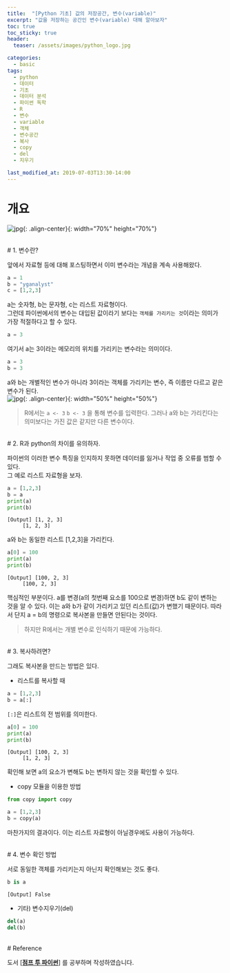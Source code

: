```yaml
---
title:  "[Python 기초] 값의 저장공간, 변수(variable)"
excerpt: "값을 저장하는 공간인 변수(variable) 대해 알아보자"
toc: true
toc_sticky: true
header:
  teaser: /assets/images/python_logo.jpg

categories:
  - basic
tags:
  - python
  - 데이터
  - 기초
  - 데이터 분석
  - 파이썬 독학
  - R
  - 변수
  - variable
  - 객체
  - 변수공간
  - 복사
  - copy
  - del
  - 지우기

last_modified_at: 2019-07-03T13:30-14:00
---
```



# 개요  

![jpg](/assets/images/python_logo.jpg){: .align-center}{: width="70%" height="70%"}  

  
<br/>
# 1. 변수란?  

앞에서 자료형 등에 대해 포스팅하면서 이미 변수라는 개념을 계속 사용해왔다.  
```python
a = 1
b = "yganalyst"
c = [1,2,3]
```
a는 숫자형, b는 문자형, c는 리스트 자료형이다.  
그런데 파이썬에서의 변수는 대입된 값이라기 보다는 `객체를 가리키는 것`이라는 의미가 가장 적절하다고 할 수 있다.  

```python
a = 3
```
여기서 a는 3이라는 메모리의 위치를 가리키는 변수라는 의미이다.  

```python
a = 3
b = 3
```

a와 b는 개별적인 변수가 아니라 3이라는 객체를 가리키는 변수, 즉 이름만 다르고 같은 변수가 된다.  
![jpg](/assets/images/variables.jpg "객체를 가리키는 변수"){: .align-center}{: width="50%" height="50%"}  

> R에서는 `a <- 3` `b <- 3` 을 통해 변수를 입력한다. 그러나 a와 b는 가리킨다는 의미보다는 가진 값은 같지만 다른 변수이다.  

  
<br/>
# 2. R과 python의 차이를 유의하자.  

파이썬의 이러한 변수 특징을 인지하지 못하면 데이터를 잃거나 작업 중 오류를 범할 수 있다.  
그 예로 리스트 자료형을 보자.  

```python
a = [1,2,3]
b = a
print(a)
print(b)
```

    [Output] [1, 2, 3]
    	 [1, 2, 3]
    

a와 b는 동일한 리스트 [1,2,3]을 가리킨다.  

```python
a[0] = 100
print(a)
print(b)
```
    [Output] [100, 2, 3]
    	 [100, 2, 3]
    
핵심적인 부분이다. a를 변경(a의 첫번째 요소를 100으로 변경)하면 b도 같이 변하는 것을 알 수 있다. 이는 a와 b가 같이 가리키고 있던 리스트(값)가 변했기 때문이다. 
따라서 단지 a = b의 명령으로 복사본을 만들면 안된다는 것이다.  
> 하지만 R에서는 개별 변수로 인식하기 때문에 가능하다.  

  
<br/>
# 3. 복사하려면?  

그래도 복사본을 만드는 방법은 있다.  

- 리스트를 복사할 때  

```python
a = [1,2,3]
b = a[:]
```
`[:]`은 리스트의 전 범위를 의미한다.  

```python
a[0] = 100
print(a)
print(b)
```

    [Output] [100, 2, 3]
    	 [1, 2, 3]
    
확인해 보면 a의 요소가 변해도 b는 변하지 않는 것을 확인할 수 있다.  

- copy 모듈을 이용한 방법  

```python
from copy import copy
```

```python
a = [1,2,3]
b = copy(a)
```

마찬가지의 결과이다. 이는 리스트 자료형이 아닐경우에도 사용이 가능하다.  

  
<br/>
# 4. 변수 확인 방법  

서로 동일한 객체를 가리키는지 아닌지 확인해보는 것도 좋다.  

```python
b is a
```
    [Output] False


- 기타) 변수지우기(del)  

```python
del(a)
del(b)
```



  
<br/>
# Reference  

도서 [**[점프 투 파이썬](https://wikidocs.net/book/1)**] 를 공부하며 작성하였습니다.  